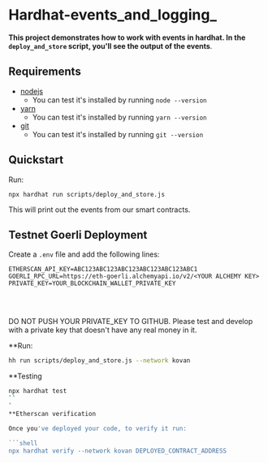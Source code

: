 # Hardhat-events_and_logging_

**This project demonstrates how to work with events in hardhat. In the `deploy_and_store` script, you'll see the output of the events**. 

 ## Requirements

- [nodejs](https://nodejs.org/en/download/)
  - You can test it's installed by running `node --version`
- [yarn](https://yarnpkg.com/)
  - You can test it's installed by running `yarn --version`
- [git](https://git-scm.com/downloads)
  - You can test it's installed by running `git --version`



## Quickstart

Run:
```
npx hardhat run scripts/deploy_and_store.js
```

This will print out the events from our smart contracts. 

## Testnet Goerli Deployment


Create a `.env` file and add the following lines:
```
ETHERSCAN_API_KEY=ABC123ABC123ABC123ABC123ABC123ABC1
GOERLI_RPC_URL=https://eth-goerli.alchemyapi.io/v2/<YOUR ALCHEMY KEY>
PRIVATE_KEY=YOUR_BLOCKCHAIN_WALLET_PRIVATE_KEY



```
<br> 
DO NOT PUSH YOUR PRIVATE_KEY TO GITHUB. Please test and develop with a private key that doesn't have any real money in it. 


**Run:

```sh
hh run scripts/deploy_and_store.js --network kovan
```

**Testing

```sh
npx hardhat test
``
`
**Etherscan verification

Once you've deployed your code, to verify it run:

```shell
npx hardhat verify --network kovan DEPLOYED_CONTRACT_ADDRESS 
```

